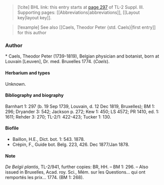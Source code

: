 > [!cite] BHL link: this entry starts at [page 297](https://www.biodiversitylibrary.org/item/103861#page/307/mode/1up) of TL-2 Suppl. III.
> Supporting pages: [[Abbreviations|abbreviations]], [[Layout key|layout key]].

> [!example] See also [[Caels, Theodor Peter {std. Caels}|first entry]] for this author

### Author

\* Caels, Theodor Peter (1739-1819), Belgian physician and botanist, born at Louvain \[Leuven\], Dr. med. Bruxelles 1774. (*Caels*).

#### Herbarium and types

Unknown.

#### Bibliography and biography

Barnhart 1: 297 (b. 19 Sep 1739, Louvain, d. 12 Dec 1819, Bruxelles); BM 1: 296; Dryander 3: 542; Jackson p. 272; Kew 1: 450; LS 4572; PR 1410, ed. 1: 1611; Rehder 3: 270; TL-2/1: 422-423; Tucker 1: 130.

#### Biofile

- Baillon, H.E., Dict. bot. 1: 543. 1878.
- Crépin, F., Guide bot. Belg. 223, 426. Dec 1877/Jan 1878.

#### Note

*De Belgii plantis*, TL-2/941, further copies: BR, HH. – BM 1: 296. – Also issued in Bruxelles, Acad. roy. Sci., Mém. sur les Questions... qui ont remportés les prix... 1774. (BM 1: 268).

